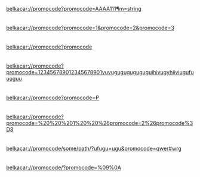 <!DOCTYPE html>
<html>
<body>
<br><br><br>
<a href="belkacar://promocode?promocode=AAAA111&param=string">belkacar://promocode?promocode=AAAA111&param=string</a>
<br><br><br>
<a href="belkacar://promocode?promocode=1&promocode=2&promocode=3">belkacar://promocode?promocode=1&promocode=2&promocode=3</a>
<br><br><br>
<a href="belkacar://promocode?promocode">belkacar://promocode?promocode</a>
<br><br><br>
<a href="belkacar://promocode?promocode=123456789012345678901vuvuguguguguguguihivugyhiiviugufuuuguu">belkacar://promocode?promocode=123456789012345678901vuvuguguguguguguihivugyhiiviugufuuuguu</a>
<br><br><br>
<a href="belkacar://promocode?promocode=₽">belkacar://promocode?promocode=₽</a>
<br><br><br>
<a href="belkacar://promocode?promocode=%20%20%201%20%20%26promocode=2%26promocode%3D3">belkacar://promocode?promocode=%20%20%201%20%20%26promocode=2%26promocode%3D3</a>
<br><br><br>
<a href="belkacar://promocode/some/path/?ufugu=ugu&promocode=qwer#wrg">belkacar://promocode/some/path/?ufugu=ugu&promocode=qwer#wrg</a>
<br><br><br>
<a href="belkacar://promocode/?promocode=%09%0A">belkacar://promocode/?promocode=%09%0A</a>
<br><br><br>
</body>
</html>
